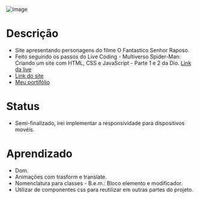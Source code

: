 ![image](https://user-images.githubusercontent.com/88604193/185621761-f79e1acd-82a2-4f50-ba6d-6e1b5acd74d6.png)
<h1>Descrição</h1>
<ul>
    <li>
      Site apresentando personagens do filme O Fantastico Senhor Raposo.
    </li>
    <li>
      Feito seguindo os passos do Live Coding - Multiverso Spider-Man: Criando um site com HTML, CSS e JavaScript - Parte 1 e 2 da Dio.
      <a href="https://youtu.be/a29-lfFi9Qc"  target="_blank">Link da live</a>
    </li>
    <li>
      <a href="https://sabrina1408.github.io/spider-man-dio/"  target="_blank">Link do site</a>
    </li>
    <li>
      <a href="https://sabrinaalves.tk" target="_blank">Meu portifólio</a>
    </li>
</ul>
<h1>Status</h1>
<ul>
  <li>Semi-finalizado, irei implementar a responsividade para dispositivos movéis.</li>
</ul>
<h1>Aprendizado</h1>
<ul>
  <li>Dom.</li>
  <li>Animações com trasform e translate.</li>
  <li>Nomenclatura para classes - B.e.m.: Bloco elemento e modificador.</li>
  <li>Utilizar de componentes css para reutilizar em outras partes do projeto.</li>
</ul>
